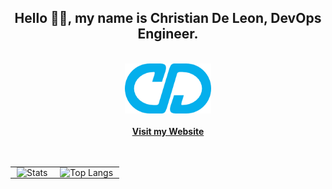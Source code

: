 <div align="center">
  <!-- Greeting -->
  <h2>Hello 👋🏼, my name is Christian De Leon, DevOps Engineer.</h2>
  <br/>
  <!-- Logo and site link at top center -->
  <a href="https://christian.deleon.me/">
    <img src="images/logo192.png" alt="Logo" height="80">
  </a>
  <br/>
  <br/>
  <div><a href="https://christian.deleon.me/"><strong>Visit my Website</strong></a></div>
  <br/>
  <br/>

  <!-- GitHub stats cards side by side -->
  <table style="border: none; border-collapse: collapse;">
    <tr>
      <td style="border: none; padding: 0 10px;">
        <img src="https://github-readme-stats.vercel.app/api?username=christian-deleon&show_icons=true&hide_rank=true&theme=react" alt="Stats">
      </td>
      <td style="border: none; padding: 0 10px;">
        <img src="https://github-readme-stats.vercel.app/api/top-langs/?username=christian-deleon&size_weight=0.5&count_weight=0.5&theme=react&layout=donut" alt="Top Langs">
      </td>
    </tr>
  </table>
</div>
